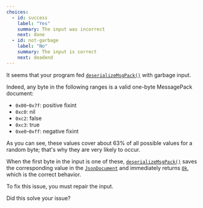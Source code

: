 ```yaml
---
choices:
  - id: success
    label: "Yes"
    summary: The input was incorrect
    next: done
  - id: not-garbage
    label: "No"
    summary: The input is correct
    next: deadend
---
```


It seems that your program fed [`deserializeMsgPack()`](/v6/api/msgpack/deserializemsgpack/) with garbage input.

Indeed, any byte in the following ranges is a valid one-byte MessagePack document:

* `0x00`-`0x7f`: positive fixint
* `0xc0`: nil
* `0xc2`: false
* `0xc3`: true
* `0xe0`-`0xff`: negative fixint

As you can see, these values cover about 63% of all possible values for a random byte; that's why they are very likely to occur.

When the first byte in the input is one of these, [`deserializeMsgPack()`](/v6/api/msgpack/deserializemsgpack) saves the corresponding value in the [`JsonDocument`](/v6/api/jsondocument/) and immediately returns [`Ok`](/v6/api/misc/deserializationerror/#ok), which is the correct behavior.

To fix this issue, you must repair the input.

Did this solve your issue?

